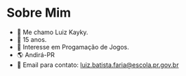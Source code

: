 # Sobre Mim

- 👋 Me chamo Luiz Kayky.
- 🎈 15 anos.
- 🌴 Interesse em Progamação de Jogos.
- 🌎 Andirá-PR
- 🚀 Email para contato: luiz.batista.faria@escola.pr.gov.br
